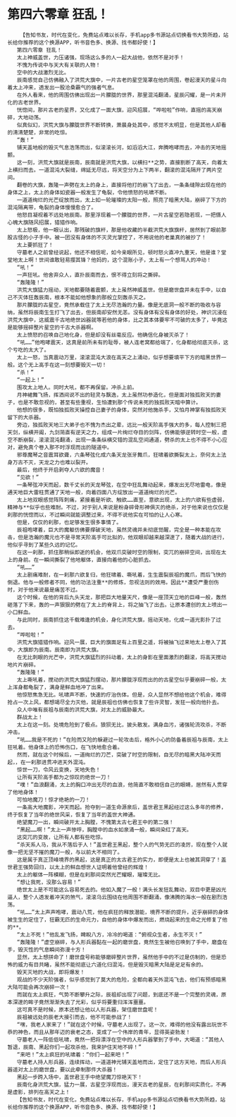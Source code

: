 # 第四六零章 狂乱！
        【告知书友，时代在变化，免费站点难以长存，手机app多书源站点切换看书大势所趋，站长给你推荐的这个换源APP，听书音色多、换源、找书都好使！】
       第四六零章 狂乱！
       太上神威盖世，力压诸强，现场这么多的人一起大战他，依然不是对手！
       不愧为传说中与天大有关联的人物！
       空中的大战激烈无比。
       辰南感觉自己仿佛融入了洪荒大旗中，一片古老的星空笼罩在他的周围，卷起漫天的星斗向着太上冲来，透发出一股沧桑霸气的强者气息。
       在外人看来，他的周围仿佛出现出一片朦胧的世界，那里混沌翻涌，星辰闪耀，是一片未开化的古老世界。
       恍惚间，那片古老的星界，又化成了一面大旗，迎风招展，“哗啦啦”作响，直摇的高天崩碎，大地动荡。
       似真似幻，洪荒大旗与朦胧世界不断转换，萧晨身处其中，感觉不太明显，但是其他人却看的清清楚楚，非常的吃惊。
       “轰！”
       铺天盖地般的毁灭气息浩荡而出，似滚滚长河，如滔滔大江，奔腾咆哮而去，冲击的天地摇颤。
       这一刻，洪荒大旗就是辰南，辰南就是洪荒大旗，以横扫**之势，直接割断了高天，向着太上横扫而去。一道混沌大裂缝，绵延无尽远，将天空分为上下两半，翻滚的混沌隔开了两片空间。
       翻卷的大旗，轰隆一声劈在太上的身上，直接将他打的崩飞了出去，一条条缝隙出现在他的身体之上，太上的身体如瓷器一般发生了龟裂，令他愤怒的吼啸不断。
       一道道绚烂的光芒绽放而出，太上如一轮璀璨的太阳一般，照亮了暗黑大陆，崩碎了下方的混沌隔离带，龟裂的身体慢慢愈合了。
       他怒目凝视着不远处地辰南。那里浮现着一个朦胧的世界，一片古星空若隐若现，一把慑人心魄大旗随风招展，猎猎作响。
       太上怒极，他一眼认出，那残破的旗杆，那是他收藏的半截洪荒大旗旗杆，居然到了眼前那股古怪的小子手中。被一团没有身体的不灭灵光掌控了，不用说他的老巢真的被抄了！
       太上要抓狂了！
       守墓老人之前曾经说起，他还不相信呢，如今亲眼所见，顿时怒火直冲九重天，他是谁？堂堂地太上啊！世间谁敢轻易撄其锋？他妈的，这个混账小子，太上有一个想骂人的冲动！
       “吼！”
       一声狂吼。他舍弃众人，直扑辰南而去，恨不得立刻将之撕碎。
       “轰隆隆！”
       洪荒大旗猛力摇动，天地都要随着震颤，太上虽然神威盖世。但是磨世盘并未在手中，以自己不灭体狂轰辰南，根本不能如他想象的那般立刻轰杀灭之。
       那片朦胧的古星空，竟然承载住了太上无尽浩瀚的力量。像是无底洞一般不断的吸收与容纳，虽然将辰南生生打飞了出去，但辰南却安然无恙。没有身体有没有身体的好处，神识沉浸在洪荒大旗中，这威震千古地绝世凶器就等若他的身体，比之其本体要牢不可破的太多了，毕竟这是能够摇碎整片星空的千古大杀器啊。
       太上愤怒的召唤自己地化身，但是却没有丝毫反应。他确信化身被灭杀了！
       “吼……”他咆哮震天，这真是前所未有的耻辱，被人连老窝都给端了，化身都给彻底灭杀，这个亏吃的太大了。
       太上一怒，当真震动万里，滚滚混沌大浪在高天之上涌动，似乎想要填平下方的暗黑世界一般。这个无上高手在这一刻想要毁灭一切！
       “杀！”
       “一起上！”
       围攻太上地人。同时大吼，都不再保留。冲杀上前。
       月神裙舞飞扬，挥洒间说不出的轻灵与飘逸，太上虽然功参造化，但是面对独孤败天的妻子，也是不敢忽视的，甚至有些重视，生怕遭到那个传说未死的独孤败天暗中算计。
       他想的很多，既怕独孤败天操控自己妻子的身体，突然对他施杀手，又怕月神掌有独孤败天留下的大杀器。
       旁边，独孤败天地三大弟子也不愧为杰出之辈，远比一般天阶高手强大的多，每人控制三把天剑，纵横开阖，九剑简直有逆天之力，组成一片绚烂夺目的剑阵，仿佛能够逆转时空一般，虚空不断崩裂，滚滚混沌翻涌，出现一条条纵横交错的混乱空间通道，劈杀的太上也不得不小心应对，避免真个卷入那不时浮现而出的隧道中。
       邪尊魔琴之音震耳欲聋，六条琴弦化成六条天龙张牙舞爪，狂啸着欲撕裂太上，奈何太上法身万古不灭，天龙之力也难以裂开。
       最后，他终于开启剥夺人六欲的魔音！
       “见欲！”
       一条琴弦冲天而起，数千丈长的天龙琴弦，在空中狂乱舞动起来，爆发出无尽地雷电，像是通天地巨大雷柱贯通了天地一般，向着四面八方绽放出一道道绚烂的光芒。
       太上地双眼感觉阵阵刺痛，紧接着是听欲、触欲……直至，意欲出现，太上的六欲有些虚弱，精神与**似乎也些难耐。不过，对于别人来说是粉身碎骨形神俱灭的绝杀，对于他来说也仅仅是刹那的恍惚而以，不过瞬间就能调整过来，不得不说他实在可怕的让人心寒。
       但是，仅仅的刹那，也足够发生很多事情了。
       辰祖咆哮着，巨大的魔躯仿佛要撑破天地，虽然灵魂并未彻底觉醒，完全是一种本能在攻击，但是浩瀚的魔元也不是寻常天阶高手可比拟的，他双眼却越来越深邃了，随着大战的进行，他似乎寻到了某些久远的记忆。
       在这一刹那，抓住那稍纵即逝的机会，他双爪突破时空的限制，突兀的崩碎空间，出现在太上的身前。在一瞬间撕裂了他地躯体，直接向着他的心脏抓去。
       “吼……”
       太上剧痛难耐，在一刹那六欲复归，他狂啸着、嘶吼着，生生震裂辰祖的魔爪，而后飞快的倒退。他与一般修者不同，他的功法注重**的修炼，忽视法则的效用。因此**遭受严重创伤时，对于他来说最是痛苦不过。
       这个时候，在他的背后九头天龙，那把巨大地量天尺，像是一座顶天立地的巨峰一般，轰然砸落了下来，轰的一声狠狠的劈在了太上的脊背上，将之抽飞了出去。让原本遭创的太上喷出一小口鲜血。
       与此同时，辰南抓住这千载难逢的机会，身化洪荒大旗，摇动天地，化成一道光影扑了过去。
       “哗啦啦！”
       洪荒大旗猎猎作响。迎风一展，巨大的旗面足有上百里之遥，将被抽飞过来地太上卷入了其中，大旗即为辰南。辰南即为洪荒大旗。
       在无比刺眼的光芒中，洪荒大旗猛烈的抖动着，太上的身影在里面激烈的翻滚，将高天搅动地片片崩碎。
       “轰隆隆！”
       太上嘶吼着，搅动的洪荒大旗猛烈摆动，那片朦胧浮现而出的的古星空似乎要崩碎一般，太上浑身都龟裂了，满身是鲜血地冲了出来。
       他惊怒焦急无比。吼啸声不断，快速的疗治伤体。但是，众人显然不想给他这个机会，难得抢占一次上风，都想竭尽全力灭他，就是辰祖也仿佛也恢复了些许灵智，发狂一般向他扑去。
       众人中唯有辰祖与辰南的洪荒大旗，对太上的威胁最大。
       群战太上！
       太上在这一刻。处境危险到了极点。狼狈无比，披头散发。满身血污，诸强轮流攻杀，不断冲击。
       “吼……我是不死的！”在险而又险的躲避过一轮攻击后，格外小心的防备着辰祖与辰南，太上狂吼着。他身体上的恐怖伤口，在飞快地愈合着。
       然而，就在这个时候后，一道绚烂的刀芒，突破了时空的限制，自无尽的暗黑大陆冲天而起，，在一刹那进贯冲进天外混沌。
       惊世一刀，令风云变换，天地失色！
       让所有天阶高手都为之惊叹的绝世一刀！
       “噗！”血浪翻涌，太上的胸口冲出无尽的血浪，他简直不敢相信自己的眼睛，居然有人贯穿了他地身体！
       可怕地魔刀！惊才绝艳的一刀！
       一条高大地魔影，冲天而起。抢夺到一道生命源泉后，盖世君王黑起经过这么多年的修养，终于恢复了当年的绝世风采，恢复了当年的盖世大神通。
       绝望魔刀一出，瞬间破开太上胸膛，不愧第太古七君王中的第二强！
       “黑起……啊！”太上一声惨呼，胸膛中的血水如泉涌一般，瞬间染红了高天。
       这突兀的变故，让所有人都有些吃惊。
       “杀天系人马，我从不落后于人！”盖世君王黑起，整个人的气势无匹的凌厉，现在整个人就像一把无坚不摧的魔刀一般，与以前大不相同了。
       这是属于真正顶峰境界的黑起，这是真正的太古君王的实力，即便是太上也被其洞穿了！盖世君王强势回归，以太上的鲜血想世人证明着他曾经的辉煌！
       太上的躯体一阵模糊，但是在刹那间突然光芒耀眼，璀璨无比。
       “想让我死，没那么容易！”
       绝世太上是不可能这么容易死去的。他如入魔了一般！满头长发狂乱舞动，双目中更是凶光逼人，整个人透发着冲天的煞气，滚滚乌云围绕在他周围不断翻涌，像沸腾的海水一般在剧烈浩荡。
       “吼……”太上声声咆哮，震动八荒，他在疯狂的释放潜能，境界不断的提升，近乎崩碎的身体被生生的定住了，狂霸无匹的生命元力，自他的身体中爆发而出，燃烧起来的生命之光修复了他的**。
       “太上不死！”他乱发飞扬，睥睨八方，冷冷的喝道：“俯视众生者，永生不灭！”
       “轰隆隆！”虚空崩碎，与人形兵器黏在一起的磨世盘，竟然生生被他召唤到了手中，磨盘在手，毁灭性的气息瞬间弥漫十方！
       显然，太上想拼命了！磨世盘号称能够磨碎整片世界，虽然他手中的不过是仿制的，但是恐怖的威力有目共睹，虽然不能彻底让六道化归混沌，但是毁灭暗黑大陆是足足有余的。
       毁天灭地的大战，即将爆发！
       观战的不少天阶强者，似乎感觉到了莫大的危险，全都向着天外混沌飞去，他们有预感暗黑大陆可能会再次崩碎一次！
       而就在太上疯狂，气势不断攀升之际，辰祖却出现了问题，到底还不是一个完整的灵魂，原本深邃的眸子竟然渐渐失去了光彩，似乎将要重归浑浑噩噩。
       这可真不是时候，原本还想让他以人形兵器，架住磨世盘呢！
       辰祖被远处的辰老大接引而去，他不可能参战了！
       “嘿，我老人家来了！”就在这个时候，守墓老人出现了。这一次，难得的他没有露出玩世不恭的神色，而且从那年迈的衰老之态，变成了一个伟岸的青年，显得英姿勃发！
       守墓老人一阵低低吼啸，竟然一把将漂浮在空中的人形兵器擎到了手中，大喝道：“其他人暂退，辰南、黑起你们一起攻杀他，我来护住天地不碎！”
       “来吧！”太上疯狂的吼啸着：“你们一起来吧！”
       守墓老人持人形兵器，连续挥动，一道道神光铺天盖地而出，定住了这方天地，而后人形兵器遥对太上的磨世盘，要以此牵制那件大杀器！
       黑起一步跨入场中，盖世君王手中绝望魔刀惊艳天下！
       辰南化身洪荒大旗，猛力一展，古星空浮现而出，漫天古老的星辰，在刹那间实质化，不再是虚影，排列在高天之上！
       【告知书友，时代在变化，免费站点难以长存，手机app多书源站点切换看书大势所趋，站长给你推荐的这个换源APP，听书音色多、换源、找书都好使！】